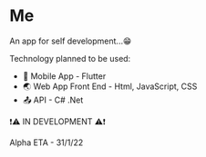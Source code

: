 # Me

An app for self development...😁

Technology planned to be used:
- 📱 Mobile App - Flutter
- 🌏 Web App Front End - Html, JavaScript, CSS
- 📤 API - C# .Net

❗⚠️ IN DEVELOPMENT ⚠️❗

Alpha ETA - 31/1/22


